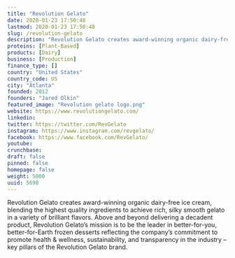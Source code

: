 ```yaml
---
title: "Revolution Gelato"
date: 2020-01-23 17:50:48
lastmod: 2020-01-23 17:50:48
slug: /revolution-gelato
description: "Revolution Gelato creates award-winning organic dairy-free ice cream, blending the highest quality ingredients to achieve rich, silky smooth gelato in a variety of brilliant flavors. Above and beyond delivering a decadent product, Revolution Gelato’s mission is to be the leader in better-for-you, better-for-Earth frozen desserts reflecting the company’s commitment to promote health & wellness, sustainability, and transparency in the industry – key pillars of the Revolution Gelato brand."
proteins: [Plant-Based]
products: [Dairy]
business: [Production]
finance_type: []
country: "United States"
country_code: US
city: "Atlanta"
founded: 2012
founders: "Jared Olkin"
featured_image: "Revolution gelato logo.png"
website: https://www.revolutiongelato.com/
linkedin: 
twitter: https://twitter.com/RevGelato
instagram: https://www.instagram.com/revgelato/
facebook: https://www.facebook.com/RevGelato/
youtube: 
crunchbase: 
draft: false
pinned: false
homepage: false
weight: 5000
uuid: 5698
---
```

Revolution Gelato creates award-winning organic dairy-free ice cream, blending the highest quality ingredients to achieve rich, silky smooth gelato in a variety of brilliant flavors. Above and beyond delivering a decadent product, Revolution Gelato’s mission is to be the leader in better-for-you, better-for-Earth frozen desserts reflecting the company’s commitment to promote health & wellness, sustainability, and transparency in the industry – key pillars of the Revolution Gelato brand.
